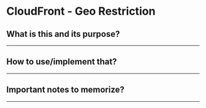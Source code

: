 # CloudFront - Geo Restriction

## What is this and its purpose?

---

## How to use/implement that?

---

## Important notes to memorize?

---
